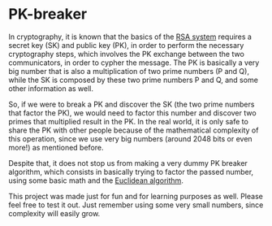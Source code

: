 # PK-breaker
In cryptography, it is known that the basics of the [RSA system](https://en.wikipedia.org/wiki/RSA_(cryptosystem)) requires a secret key (SK) and public key (PK), in order to perform the necessary cryptography steps, which involves the PK exchange between the two communicators, in order to cypher the message. The PK is basically a very big number that is also a multiplication of two prime numbers (P and Q), while the SK is composed by these two prime numbers P and Q, and some other information as well.

So, if we were to break a PK and discover the SK (the two prime numbers that factor the PK), we would need to factor this number and discover two primes that multiplied result in the PK. In the real world, it is only safe to share the PK with other people because of the mathematical complexity of this operation, since we use very big numbers (around 2048 bits or even more!) as mentioned before.

Despite that, it does not stop us from making a very dummy PK breaker algorithm, which consists in basically trying to factor the passed number, using some basic math and the [Euclidean algorithm](https://en.wikipedia.org/wiki/Euclidean_algorithm#:~:text=In%20mathematics%2C%20the%20Euclidean%20algorithm,them%20both%20without%20a%20remainder.).

This project was made just for fun and for learning purposes as well. Please feel free to test it out. Just remember using some very small numbers, since complexity will easily grow.
